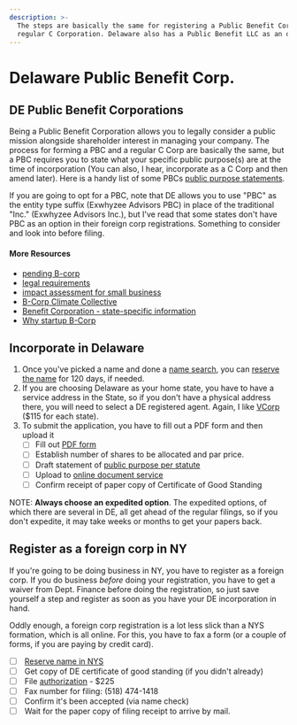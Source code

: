 ```yaml
---
description: >-
  The steps are basically the same for registering a Public Benefit Corp or a
  regular C Corporation. Delaware also has a Public Benefit LLC as an option.
---
```


# Delaware Public Benefit Corp.

## DE Public Benefit Corporations

Being a Public Benefit Corporation allows you to legally consider a public mission alongside shareholder interest in managing your company. The process for forming a PBC and a regular C Corp are basically the same, but a PBC requires you to state what your specific public purpose(s) are at the time of incorporation (You can also, I hear, incorporate as a C Corp and then amend later). Here is a handy list of some PBCs [public purpose statements](https://scholarship.law.upenn.edu/cgi/viewcontent.cgi?article=3227\&context=faculty\_scholarship).

If you are going to opt for a PBC, note that DE allows you to use "PBC" as the entity type suffix (Exwhyzee Advisors PBC) in place of the traditional "Inc." (Exwhyzee Advisors Inc.), but I've read that some states don't have PBC as an option in their foreign corp registrations. Something to consider and look into before filing.

#### More Resources

* [pending B-corp](https://bcorporation.net/certification/pending-b-corps)
* [legal requirements](https://bcorporation.net/certification/legal-requirements)
* [impact assessment for small business](https://kb.bimpactassessment.net/en/support/solutions/articles/43000506972-review-process-schedule-for-companies-on-the-small-enterprise-approach)
* [B-Corp Climate Collective](https://www.bcorpclimatecollective.org/climate-justice-bccc)
* [Benefit Corporation - state-specific information](https://benefitcorp.net/businesses/how-become-benefit-corporation)
* [Why startup B-Corp](https://www.cultivatingcapital.com/b-corp-certification-startups/)

## Incorporate in Delaware

1. Once you've picked a name and done a [name search](https://icis.corp.delaware.gov/Ecorp/EntitySearch/NameSearch.aspx), you can [reserve the name](https://corp.delaware.gov/nameres/) for 120 days, if needed.
2. If you are choosing Delaware as your home state, you have to have a service address in the State, so if you don't have a physical address there, you will need to select a DE registered agent. Again, I like [VCorp](https://www.entitycompli.com/?#/order-confirmation) ($115 for each state).
3. To submit the application, you have to fill out a PDF form and then upload it
   * [ ] Fill out [PDF form](https://corpfiles.delaware.gov/PBC\_Inc.pdf)
   * [ ] Establish number of shares to be allocated and par price.
   * [ ] Draft statement of [public purpose per statute](https://delcode.delaware.gov/title8/c001/sc15/)
   * [ ] Upload to [online document service](https://corp.delaware.gov/document-upload-service-information/)
   * [ ] Confirm receipt of paper copy of Certificate of Good Standing&#x20;

NOTE: **Always choose an expedited option**. The expedited options, of which there are several in DE, all get ahead of the regular filings, so if you don't expedite, it may take weeks or months to get your papers back.

## Register as a foreign corp in NY

If you're going to be doing business in NY, you have to register as a foreign corp. If you do business _before_ doing your registration, you have to get a waiver from Dept. Finance before doing the registration, so just save yourself a step and register as soon as you have your DE incorporation in hand.

Oddly enough, a foreign corp registration is a lot less slick than a NYS formation, which is all online. For this, you have to fax a form (or a couple of forms, if you are paying by credit card).

* [ ] &#x20;[Reserve name in NYS](https://dos.ny.gov/reservation-name-domestic-and-foreign-business-corporations)
* [ ] &#x20;Get copy of DE certificate of good standing (if you didn't already)
* [ ] &#x20;File [authorization](https://dos.ny.gov/application-authority-foreign-business-corporation) - $225
* [ ] &#x20;Fax number for filing: (518) 474-1418
* [ ] &#x20;Confirm it's been accepted (via name check)
* [ ] &#x20;Wait for the paper copy of filing receipt to arrive by mail.
